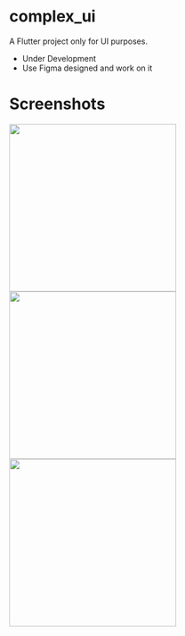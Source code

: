 # complex_ui

A Flutter project only for UI purposes.

* Under Development 
* Use Figma designed and work on it

# Screenshots
<img src="https://user-images.githubusercontent.com/95647394/187071433-752953ec-9a6d-4b7c-9665-171fff634937.png" width="300">
<img src="https://user-images.githubusercontent.com/95647394/187096691-b63a4e3e-a54c-4a4b-9cf8-e559ce84833a.png" width="300">
<img src="https://user-images.githubusercontent.com/95647394/188311793-b4bcf113-ada3-44d4-a521-787ac51526b0.png" width="300">
